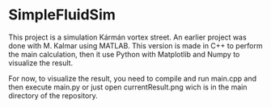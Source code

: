 # SimpleFluidSim

This project is a simulation Kármán vortex street.
An earlier project was done with M. Kalmar using MATLAB.
This version is made in C++ to perform the main calculation, then it use Python with Matplotlib and Numpy to visualize the result.

For now, to visualize the result, you need to compile and run main.cpp and then execute main.py or just open currentResult.png wich is in the main directory of the repository.

